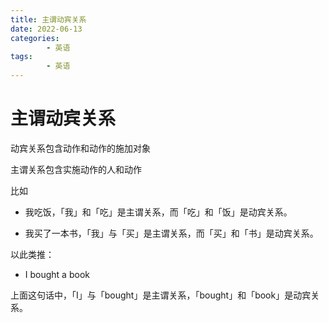 ```yaml
---
title: 主谓动宾关系
date: 2022-06-13
categories:
        - 英语
tags:
        - 英语
---
```


# 主谓动宾关系

动宾关系包含动作和动作的施加对象

主谓关系包含实施动作的人和动作

比如

- 我吃饭，「我」和「吃」是主谓关系，而「吃」和「饭」是动宾关系。

- 我买了一本书，「我」与「买」是主谓关系，而「买」和「书」是动宾关系。

以此类推：

- I bought a book

上面这句话中，「I」与「bought」是主谓关系，「bought」和「book」是动宾关系。

